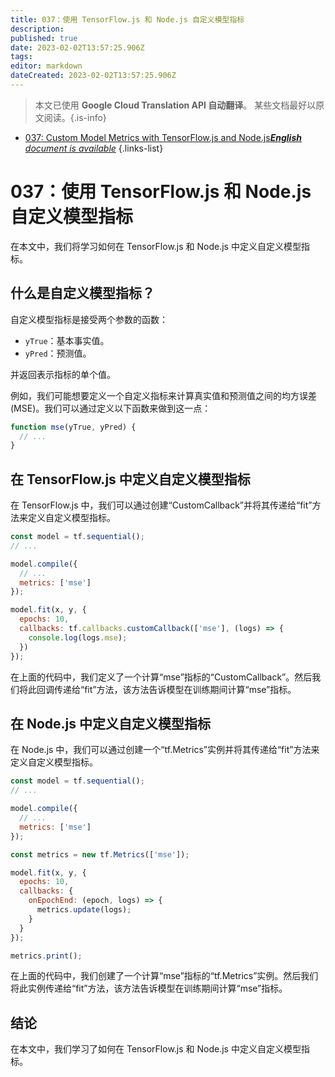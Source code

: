 ```yaml
---
title: 037：使用 TensorFlow.js 和 Node.js 自定义模型指标
description: 
published: true
date: 2023-02-02T13:57:25.906Z
tags: 
editor: markdown
dateCreated: 2023-02-02T13:57:25.906Z
---
```


> 本文已使用 **Google Cloud Translation API 自动翻译**。
某些文档最好以原文阅读。{.is-info}



- [037: Custom Model Metrics with TensorFlow.js and Node.js***English** document is available*](/en/Knowledge-base/TensorFlow-js/Learning/037-custom-model-metrics-with-tensorflow-js-and-node-js)
{.links-list}


# 037：使用 TensorFlow.js 和 Node.js 自定义模型指标

在本文中，我们将学习如何在 TensorFlow.js 和 Node.js 中定义自定义模型指标。

## 什么是自定义模型指标？

自定义模型指标是接受两个参数的函数：

- `yTrue`：基本事实值。
- `yPred`：预测值。

并返回表示指标的单个值。

例如，我们可能想要定义一个自定义指标来计算真实值和预测值之间的均方误差 (MSE)。我们可以通过定义以下函数来做到这一点：

```javascript
function mse(yTrue, yPred) {
  // ...
}
```

## 在 TensorFlow.js 中定义自定义模型指标

在 TensorFlow.js 中，我们可以通过创建“CustomCallback”并将其传递给“fit”方法来定义自定义模型指标。

```javascript
const model = tf.sequential();
// ...

model.compile({
  // ...
  metrics: ['mse']
});

model.fit(x, y, {
  epochs: 10,
  callbacks: tf.callbacks.customCallback(['mse'], (logs) => {
    console.log(logs.mse);
  })
});
```

在上面的代码中，我们定义了一个计算“mse”指标的“CustomCallback”。然后我们将此回调传递给“fit”方法，该方法告诉模型在训练期间计算“mse”指标。

## 在 Node.js 中定义自定义模型指标

在 Node.js 中，我们可以通过创建一个“tf.Metrics”实例并将其传递给“fit”方法来定义自定义模型指标。

```javascript
const model = tf.sequential();
// ...

model.compile({
  // ...
  metrics: ['mse']
});

const metrics = new tf.Metrics(['mse']);

model.fit(x, y, {
  epochs: 10,
  callbacks: {
    onEpochEnd: (epoch, logs) => {
      metrics.update(logs);
    }
  }
});

metrics.print();
```

在上面的代码中，我们创建了一个计算“mse”指标的“tf.Metrics”实例。然后我们将此实例传递给“fit”方法，该方法告诉模型在训练期间计算“mse”指标。

## 结论

在本文中，我们学习了如何在 TensorFlow.js 和 Node.js 中定义自定义模型指标。